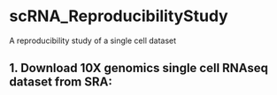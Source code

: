 # scRNA_ReproducibilityStudy
A reproducibility study of a single cell dataset

## 1. Download 10X genomics single cell RNAseq dataset from SRA:



